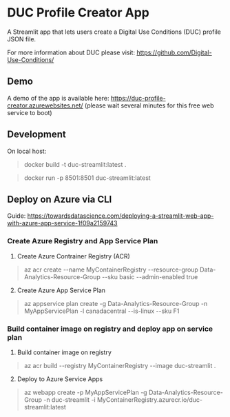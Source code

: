 # DUC Profile Creator App
A Streamlit app that lets users create a Digital Use Conditions (DUC) profile JSON file.

For more information about DUC please visit: https://github.com/Digital-Use-Conditions/

## Demo

A demo of the app is available here: https://duc-profile-creator.azurewebsites.net/ (please wait several minutes for this free web service to boot)

## Development
On local host:
> docker build -t duc-streamlit:latest .

> docker run -p 8501:8501 duc-streamlit:latest


## Deploy on Azure via CLI
Guide: https://towardsdatascience.com/deploying-a-streamlit-web-app-with-azure-app-service-1f09a2159743

### Create Azure Registry and App Service Plan
1. Create Azure Contrainer Registry (ACR)
> az acr create --name MyContainerRegistry --resource-group Data-Analytics-Resource-Group --sku basic --admin-enabled true

2. Create Azure App Service Plan
> az appservice plan create -g Data-Analytics-Resource-Group -n MyAppServicePlan -l canadacentral --is-linux --sku F1


### Build container image on registry and deploy app on service plan
1. Build container image on registry
> az acr build --registry MyContainerRegistry --image duc-streamlit .

2. Deploy to Azure Service Apps

> az webapp create -p MyAppServicePlan -g Data-Analytics-Resource-Group -n duc-streamlit -i MyContainerRegistry.azurecr.io/duc-streamlit:latest
